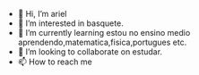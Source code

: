 - 👋 Hi, I’m ariel
- 👀 I’m interested in basquete.
- 🌱 I’m currently learning estou no ensino medio aprendendo,matematica,fisica,portugues etc.
- 💞️ I’m looking to collaborate on estudar.
- 📫 How to reach me 

